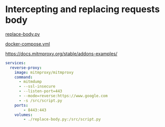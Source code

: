 

# Intercepting and replacing requests body

[replace-body.py](replace-body.py)

[docker-compose.yml](docker-compose.yml)

https://docs.mitmproxy.org/stable/addons-examples/

```yaml
services:
  reverse-proxy:
    image: mitmproxy/mitmproxy
    command:
      - mitmdump
      - --ssl-insecure
      - --listen-port=443
      - --mode=reverse:https://www.google.com
      - -s /src/script.py
    ports:
        - 8443:443
    volumes:
        - ./replace-body.py:/src/script.py
 ```
